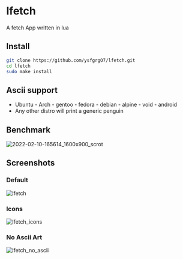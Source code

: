 # lfetch
A fetch App written in lua

## Install
```bash
git clone https://github.com/ysfgrgO7/lfetch.git
cd lfetch
sudo make install
```

## Ascii support
  - Ubuntu - Arch - gentoo - fedora - debian - alpine - void - android
  - Any other distro will print a generic penguin

## Benchmark
![2022-02-10-165614_1600x900_scrot](https://user-images.githubusercontent.com/94284073/153433912-a9db412d-734d-4b11-a593-8e22c7ef645e.png)

## Screenshots
### Default
![lfetch](https://user-images.githubusercontent.com/94284073/153406593-bc70af0f-6181-487e-917b-0e62065e37ec.png)

### Icons
![lfetch_icons](https://user-images.githubusercontent.com/94284073/153406623-4ecc9215-c3ca-4241-98ba-b53625b416bd.png)

### No Ascii Art
![lfetch_no_ascii](https://user-images.githubusercontent.com/94284073/153406650-48cf386a-5c91-460f-97ff-2555809aa4a4.png)
